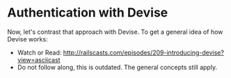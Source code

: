# Authentication with Devise

Now, let's contrast that approach with Devise. To get a general idea of how Devise works:

- Watch or Read: http://railscasts.com/episodes/209-introducing-devise?view=asciicast
- Do not follow along, this is outdated. The general concepts still apply.
